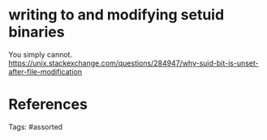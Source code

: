 # writing to and modifying setuid binaries
You simply cannot.
https://unix.stackexchange.com/questions/284947/why-suid-bit-is-unset-after-file-modification

# References

Tags:
    #assorted
